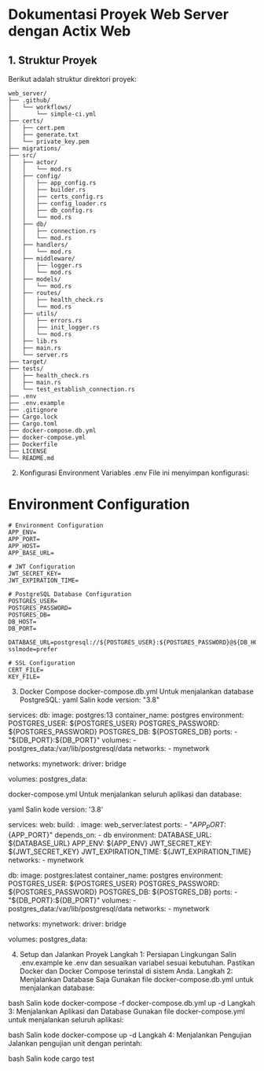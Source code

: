 # Dokumentasi Proyek Web Server dengan Actix Web

## 1. Struktur Proyek

Berikut adalah struktur direktori proyek:

```plaintext
web_server/
├── .github/
│   └── workflows/
│       └── simple-ci.yml
├── certs/
│   ├── cert.pem
│   ├── generate.txt
│   └── private_key.pem
├── migrations/
├── src/
│   ├── actor/
│   │   └── mod.rs
│   ├── config/
│   │   ├── app_config.rs
│   │   ├── builder.rs
│   │   ├── certs_config.rs
│   │   ├── config_loader.rs
│   │   ├── db_config.rs
│   │   └── mod.rs
│   ├── db/
│   │   ├── connection.rs
│   │   └── mod.rs
│   ├── handlers/
│   │   └── mod.rs
│   ├── middleware/
│   │   ├── logger.rs
│   │   └── mod.rs
│   ├── models/
│   │   └── mod.rs
│   ├── routes/
│   │   ├── health_check.rs
│   │   └── mod.rs
│   ├── utils/
│   │   ├── errors.rs
│   │   ├── init_logger.rs
│   │   └── mod.rs
│   ├── lib.rs
│   ├── main.rs
│   └── server.rs
├── target/
├── tests/
│   ├── health_check.rs
│   ├── main.rs
│   └── test_establish_connection.rs
├── .env
├── .env.example
├── .gitignore
├── Cargo.lock
├── Cargo.toml
├── docker-compose.db.yml
├── docker-compose.yml
├── Dockerfile
├── LICENSE
└── README.md
```
2. Konfigurasi Environment Variables
.env
File ini menyimpan konfigurasi:

# Environment Configuration
```env
# Environment Configuration
APP_ENV=
APP_PORT=
APP_HOST=
APP_BASE_URL=

# JWT Configuration
JWT_SECRET_KEY=
JWT_EXPIRATION_TIME=

# PostgreSQL Database Configuration
POSTGRES_USER=
POSTGRES_PASSWORD=
POSTGRES_DB=
DB_HOST=
DB_PORT=

DATABASE_URL=postgresql://${POSTGRES_USER}:${POSTGRES_PASSWORD}@${DB_HOST}:${DB_PORT}/${POSTGRES_DB}?sslmode=prefer

# SSL Configuration
CERT_FILE=
KEY_FILE=
```
3. Docker Compose
docker-compose.db.yml
Untuk menjalankan database PostgreSQL:
yaml
Salin kode
version: "3.8"

services:
  db:
    image: postgres:13
    container_name: postgres
    environment:
      POSTGRES_USER: ${POSTGRES_USER}
      POSTGRES_PASSWORD: ${POSTGRES_PASSWORD}
      POSTGRES_DB: ${POSTGRES_DB}
    ports:
      - "${DB_PORT}:${DB_PORT}"
    volumes:
      - postgres_data:/var/lib/postgresql/data
    networks:
      - mynetwork

networks:
  mynetwork:
    driver: bridge

volumes:
  postgres_data:

docker-compose.yml
Untuk menjalankan seluruh aplikasi dan database:

yaml
Salin kode
version: '3.8'

services:
  web:
    build: .
    image: web_server:latest
    ports:
      - "${APP_PORT}:${APP_PORT}"
    depends_on:
      - db
    environment:
      DATABASE_URL: ${DATABASE_URL}
      APP_ENV: ${APP_ENV}
      JWT_SECRET_KEY: ${JWT_SECRET_KEY}
      JWT_EXPIRATION_TIME: ${JWT_EXPIRATION_TIME}
    networks:
      - mynetwork

  db:
    image: postgres:latest
    container_name: postgres
    environment:
      POSTGRES_USER: ${POSTGRES_USER}
      POSTGRES_PASSWORD: ${POSTGRES_PASSWORD}
      POSTGRES_DB: ${POSTGRES_DB}
    ports:
      - "${DB_PORT}:${DB_PORT}"
    volumes:
      - postgres_data:/var/lib/postgresql/data
    networks:
      - mynetwork

networks:
  mynetwork:
    driver: bridge

volumes:
  postgres_data:


4. Setup dan Jalankan Proyek
Langkah 1: Persiapan Lingkungan
Salin .env.example ke .env dan sesuaikan variabel sesuai kebutuhan.
Pastikan Docker dan Docker Compose terinstal di sistem Anda.
Langkah 2: Menjalankan Database Saja
Gunakan file docker-compose.db.yml untuk menjalankan database:

bash
Salin kode
docker-compose -f docker-compose.db.yml up -d
Langkah 3: Menjalankan Aplikasi dan Database
Gunakan file docker-compose.yml untuk menjalankan seluruh aplikasi:

bash
Salin kode
docker-compose up -d
Langkah 4: Menjalankan Pengujian
Jalankan pengujian unit dengan perintah:

bash
Salin kode
cargo test

```
